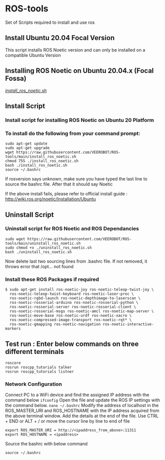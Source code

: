 # ROS-tools
Set of Scripts required to install and use ros

## Install Ubuntu 20.04 Focal Version
This script installs ROS Noetic version and can only be installed on a compatible Ubuntu Version

## Installing ROS Noetic on Ubuntu 20.04.x (Focal Fossa)
[_install_ros_noetic.sh_](https://raw.githubusercontent.com/VEEROBOT/ROS-tools/main/install_ros_noetic.sh)

## Install Script
### Install script for installing ROS Noetic on Ubuntu 20 Platform
### To install do the following from your command prompt: 

```
sudo apt-get update
sudo apt-get upgrade
wget https://raw.githubusercontent.com/VEEROBOT/ROS-tools/main/install_ros_noetic.sh
chmod 755 ./install_ros_noetic.sh 
bash ./install_ros_noetic.sh
source ~/.bashrc
```
If rosversion says unknown, make sure you have typed the last line to source the bashrc file. After that it should say Noetic

If the above install fails, please refer to official install guide : http://wiki.ros.org/noetic/Installation/Ubuntu

## Uninstall Script
### Uninstall script for ROS Noetic and ROS Dependancies
```
sudo wget https://raw.githubusercontent.com/VEEROBOT/ROS-tools/main/uninstall_ros_noetic.sh
sudo chmod +x ./uninstall_ros_noetic.sh
bash ./uninstall_ros_noetic.sh
```
Now delete last two sourcing lines from .bashrc file. If not removed, it throws error that /opt... not found

### Install these ROS Packages if required

```
$ sudo apt-get install ros-noetic-joy ros-noetic-teleop-twist-joy \
  ros-noetic-teleop-twist-keyboard ros-noetic-laser-proc \
  ros-noetic-rgbd-launch ros-noetic-depthimage-to-laserscan \
  ros-noetic-rosserial-arduino ros-noetic-rosserial-python \
  ros-noetic-rosserial-server ros-noetic-rosserial-client \
  ros-noetic-rosserial-msgs ros-noetic-amcl ros-noetic-map-server \
  ros-noetic-move-base ros-noetic-urdf ros-noetic-xacro \
  ros-noetic-compressed-image-transport ros-noetic-rqt* \
  ros-noetic-gmapping ros-noetic-navigation ros-noetic-interactive-markers
```  

## Test run : Enter below commands on three different terminals
```
roscore
rosrun roscpp_tutorials talker
rosrun roscpp_tutorials listner
```

### Network Configuration
Connect PC to a WiFi device and find the assigned IP address with the command below
``` ifconfig ```
Open the file and update the ROS IP settings with the command below. 
``` nano ~/.bashrc ```
Modify the address of localhost in the ROS_MASTER_URI and ROS_HOSTNAME with the IP address acquired from the above terminal window. Add the details at the end of the file. Use CTRL + END or ALT + / or move the cursor line by line to end of file
 ```
 export ROS_MASTER_URI = http://<ipaddress_from_above>:11311
 export ROS_HOSTNAME = <ipaddress>
 ```
 Source the bashrc with below command
 ```
 source ~/.bashrc
 ```
